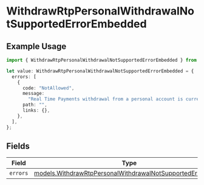 # WithdrawRtpPersonalWithdrawalNotSupportedErrorEmbedded

## Example Usage

```typescript
import { WithdrawRtpPersonalWithdrawalNotSupportedErrorEmbedded } from "dwolla-typescript/models";

let value: WithdrawRtpPersonalWithdrawalNotSupportedErrorEmbedded = {
  errors: [
    {
      code: "NotAllowed",
      message:
        "Real Time Payments withdrawal from a personal account is currently not supported",
      path: "",
      links: {},
    },
  ],
};
```

## Fields

| Field                                                                                                                            | Type                                                                                                                             | Required                                                                                                                         | Description                                                                                                                      |
| -------------------------------------------------------------------------------------------------------------------------------- | -------------------------------------------------------------------------------------------------------------------------------- | -------------------------------------------------------------------------------------------------------------------------------- | -------------------------------------------------------------------------------------------------------------------------------- |
| `errors`                                                                                                                         | [models.WithdrawRtpPersonalWithdrawalNotSupportedErrorError](../models/withdrawrtppersonalwithdrawalnotsupportederrorerror.md)[] | :heavy_minus_sign:                                                                                                               | N/A                                                                                                                              |